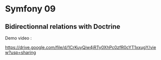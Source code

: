 <h1>Symfony 09</h1>
<h2>Bidirectionnal relations with Doctrine</h2>

<p>Demo video :</p>
<a href="https://drive.google.com/file/d/1CrKuyQiw4jRTy0XhPc0zfR0cYT1xxugY/view?usp=sharing">
https://drive.google.com/file/d/1CrKuyQiw4jRTy0XhPc0zfR0cYT1xxugY/view?usp=sharing
</a>